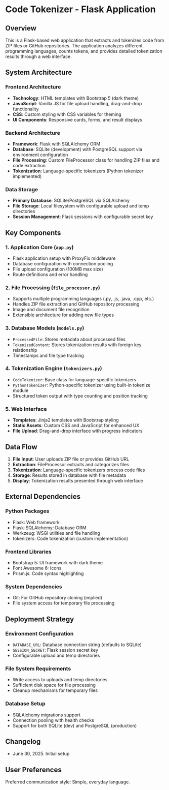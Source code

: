 # Code Tokenizer - Flask Application

## Overview

This is a Flask-based web application that extracts and tokenizes code from ZIP files or GitHub repositories. The application analyzes different programming languages, counts tokens, and provides detailed tokenization results through a web interface.

## System Architecture

### Frontend Architecture
- **Technology**: HTML templates with Bootstrap 5 (dark theme)
- **JavaScript**: Vanilla JS for file upload handling, drag-and-drop functionality
- **CSS**: Custom styling with CSS variables for theming
- **UI Components**: Responsive cards, forms, and result displays

### Backend Architecture
- **Framework**: Flask with SQLAlchemy ORM
- **Database**: SQLite (development) with PostgreSQL support via environment configuration
- **File Processing**: Custom FileProcessor class for handling ZIP files and code extraction
- **Tokenization**: Language-specific tokenizers (Python tokenizer implemented)

### Data Storage
- **Primary Database**: SQLite/PostgreSQL via SQLAlchemy
- **File Storage**: Local filesystem with configurable upload and temp directories
- **Session Management**: Flask sessions with configurable secret key

## Key Components

### 1. Application Core (`app.py`)
- Flask application setup with ProxyFix middleware
- Database configuration with connection pooling
- File upload configuration (100MB max size)
- Route definitions and error handling

### 2. File Processing (`file_processor.py`)
- Supports multiple programming languages (.py, .js, .java, .cpp, etc.)
- Handles ZIP file extraction and GitHub repository processing
- Image and document file recognition
- Extensible architecture for adding new file types

### 3. Database Models (`models.py`)
- `ProcessedFile`: Stores metadata about processed files
- `TokenizedContent`: Stores tokenization results with foreign key relationship
- Timestamps and file type tracking

### 4. Tokenization Engine (`tokenizers.py`)
- `CodeTokenizer`: Base class for language-specific tokenizers
- `PythonTokenizer`: Python-specific tokenizer using built-in tokenize module
- Structured token output with type counting and position tracking

### 5. Web Interface
- **Templates**: Jinja2 templates with Bootstrap styling
- **Static Assets**: Custom CSS and JavaScript for enhanced UX
- **File Upload**: Drag-and-drop interface with progress indicators

## Data Flow

1. **File Input**: User uploads ZIP file or provides GitHub URL
2. **Extraction**: FileProcessor extracts and categorizes files
3. **Tokenization**: Language-specific tokenizers process code files
4. **Storage**: Results stored in database with file metadata
5. **Display**: Tokenization results presented through web interface

## External Dependencies

### Python Packages
- Flask: Web framework
- Flask-SQLAlchemy: Database ORM
- Werkzeug: WSGI utilities and file handling
- tokenizers: Code tokenization (custom implementation)

### Frontend Libraries
- Bootstrap 5: UI framework with dark theme
- Font Awesome 6: Icons
- Prism.js: Code syntax highlighting

### System Dependencies
- Git: For GitHub repository cloning (implied)
- File system access for temporary file processing

## Deployment Strategy

### Environment Configuration
- `DATABASE_URL`: Database connection string (defaults to SQLite)
- `SESSION_SECRET`: Flask session secret key
- Configurable upload and temp directories

### File System Requirements
- Write access to uploads and temp directories
- Sufficient disk space for file processing
- Cleanup mechanisms for temporary files

### Database Setup
- SQLAlchemy migrations support
- Connection pooling with health checks
- Support for both SQLite (dev) and PostgreSQL (production)

## Changelog
- June 30, 2025. Initial setup

## User Preferences

Preferred communication style: Simple, everyday language.